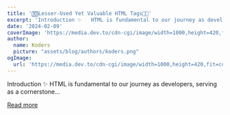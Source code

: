 ```yaml
---
title: '🔟Lesser-Used Yet Valuable HTML Tags👨‍💻'
excerpt: 'Introduction ✨   HTML is fundamental to our journey as developers, serving as a cornerstone...'
date: '2024-02-09'
coverImage: 'https://media.dev.to/cdn-cgi/image/width=1000,height=420,fit=cover,gravity=auto,format=auto/https%3A%2F%2Fdev-to-uploads.s3.amazonaws.com%2Fuploads%2Farticles%2Fzmtspt2wyb1g5f0ao1hw.png'
author:
  name: Koders
  picture: "assets/blog/authors/koders.png"
ogImage:
  url: 'https://media.dev.to/cdn-cgi/image/width=1000,height=420,fit=cover,gravity=auto,format=auto/https%3A%2F%2Fdev-to-uploads.s3.amazonaws.com%2Fuploads%2Farticles%2Fzmtspt2wyb1g5f0ao1hw.png'
---
```


Introduction ✨   HTML is fundamental to our journey as developers, serving as a cornerstone...

[Read more](https://dev.to/sudhil/lesser-used-yet-valuable-html-tags-3ndh)
